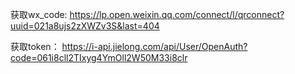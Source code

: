 获取wx_code:
https://lp.open.weixin.qq.com/connect/l/qrconnect?uuid=021a8ujs2zXWZv3S&last=404


获取token：
https://i-api.jielong.com/api/User/OpenAuth?code=061i8cll2TIxyg4YmOll2W50M33i8clr